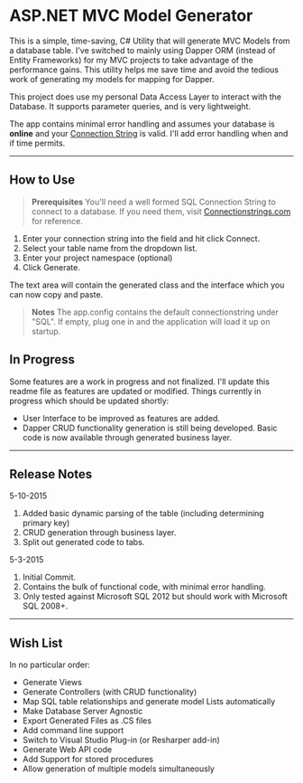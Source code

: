 ASP.NET MVC Model Generator
===================
This is a simple, time-saving, C# Utility that will generate MVC Models from a database table. I've switched to mainly using Dapper ORM (instead of Entity Frameworks) for my MVC projects to take advantage of the performance gains. This utility helps me save time and avoid the tedious work of generating my models for mapping for Dapper.

This project does use my personal Data Access Layer to interact with the Database. It supports parameter queries, and is very lightweight. 

The app contains minimal error handling and assumes your database is   **online** and your [Connection String](http://www.connectionstrings.com/) is valid. I'll add error handling when and if time permits. 

----------
How to Use
-------------

> **Prerequisites** 
> You'll need a well formed SQL Connection String to connect to a database. If you need them, visit [Connectionstrings.com](http://www.connectionstrings.com/) for reference.

 1. Enter your connection string into the field and hit click Connect.
 2. Select your table name from the dropdown list.
 3. Enter your project namespace (optional)
 4. Click Generate. 

The text area will contain the generated class and the interface which you can now copy and paste.

> **Notes** 
> The app.config contains the default connectionstring under "SQL". If empty, plug one in and the application will load it up on startup. 

In Progress
----------
 Some features are a work in progress and not finalized. I'll update this readme file as features are updated or modified. Things currently in progress which should be updated shortly:
 - User Interface to be improved as features are added.
 - Dapper CRUD functionality generation is still being developed. Basic code is now available through generated business layer.

----------

Release Notes
-------------
5-10-2015

 1. Added basic dynamic parsing of the table (including determining
    primary key)
 2. CRUD generation through business layer.
 3. Split out generated code to tabs.

5-3-2015

 1. Initial Commit.  
 2. Contains the bulk of functional code, with minimal error handling. 
 3. Only tested against Microsoft SQL 2012 but should work with Microsoft SQL 2008+.
 
----------
Wish List
---------
In no particular order:
 - Generate Views
 - Generate Controllers (with CRUD functionality)
 - Map SQL table relationships and generate model Lists automatically
 - Make Database Server Agnostic
 - Export Generated Files as .CS files
 - Add command line support
 - Switch to Visual Studio Plug-in (or Resharper add-in)
 - Generate Web API code
 - Add Support for stored procedures
 - Allow generation of multiple models simultaneously
